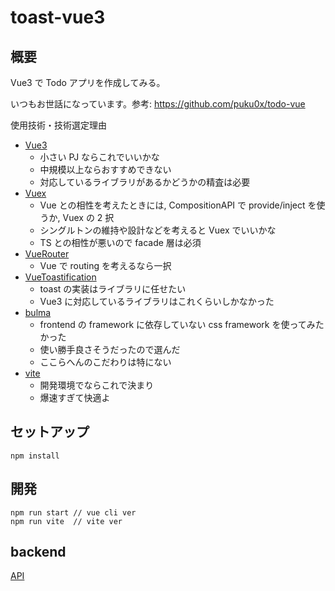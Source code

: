 # toast-vue3

## 概要

Vue3 で Todo アプリを作成してみる。

いつもお世話になっています。参考: <https://github.com/puku0x/todo-vue>

使用技術・技術選定理由

- [Vue3](https://v3.vuejs.org/)
  - 小さい PJ ならこれでいいかな
  - 中規模以上ならおすすめできない
  - 対応しているライブラリがあるかどうかの精査は必要
- [Vuex](https://next.vuex.vuejs.org/)
  - Vue との相性を考えたときには, CompositionAPI で provide/inject を使うか, Vuex の 2 択
  - シングルトンの維持や設計などを考えると Vuex でいいかな
  - TS との相性が悪いので facade 層は必須
- [VueRouter](https://next.router.vuejs.org/)
  - Vue で routing を考えるなら一択
- [VueToastification](https://github.com/Maronato/vue-toastification/tree/next)
  - toast の実装はライブラリに任せたい
  - Vue3 に対応しているライブラリはこれくらいしかなかった
- [bulma](https://bulma.io/)
  - frontend の framework に依存していない css framework を使ってみたかった
  - 使い勝手良さそうだったので選んだ
  - ここらへんのこだわりは特にない
- [vite](https://github.com/vitejs/vite)
  - 開発環境でならこれで決まり
  - 爆速すぎて快適よ

## セットアップ

```shell
npm install
```

## 開発

```shell
npm run start // vue cli ver
npm run vite  // vite ver
```

## backend

[API](https://github.com/shippokun/prisma-demo)

